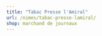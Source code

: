 ```yaml
---
title: "Tabac Presse l'Amiral"
url: /nimes/tabac-presse-lamiral/
shop: marchand de journaux
---
```


